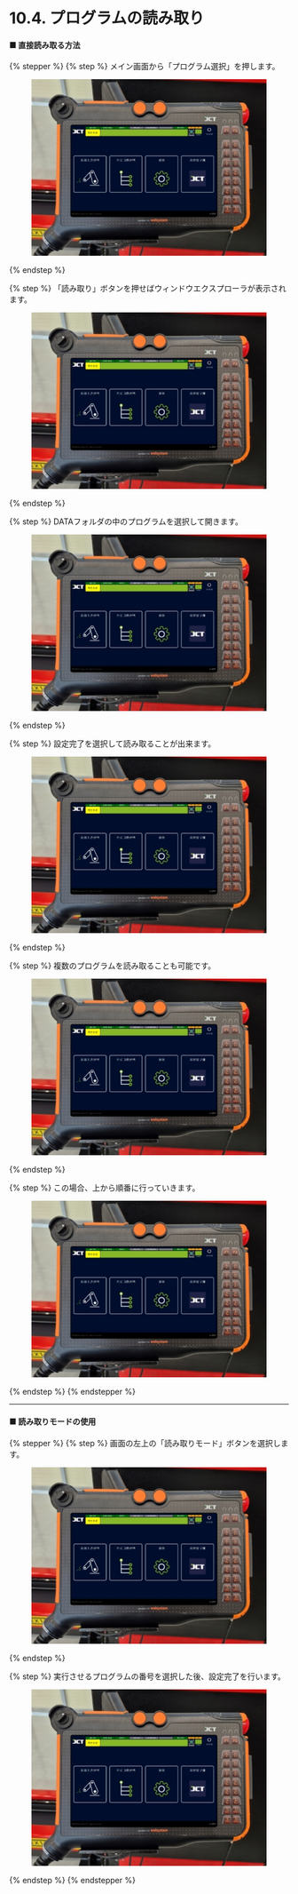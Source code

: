 # 10.4. プログラムの読み取り

#### ■ 直接読み取る方法

{% stepper %}
{% step %}
メイン画面から「プログラム選択」を押します。

<figure><img src="../images/jp/chapter5/section5.1.1.jpg" alt=""><figcaption></figcaption></figure>
{% endstep %}

{% step %}
「読み取り」ボタンを押せばウィンドウエクスプローラが表示されます。

<figure><img src="../images/jp/chapter5/section5.1.1.jpg" alt=""><figcaption></figcaption></figure>
{% endstep %}

{% step %}
DATAフォルダの中のプログラムを選択して開きます。

<figure><img src="../images/jp/chapter5/section5.1.1.jpg" alt=""><figcaption></figcaption></figure>
{% endstep %}

{% step %}
設定完了を選択して読み取ることが出来ます。

<figure><img src="../images/jp/chapter5/section5.1.1.jpg" alt=""><figcaption></figcaption></figure>
{% endstep %}

{% step %}
複数のプログラムを読み取ることも可能です。

<figure><img src="../images/jp/chapter5/section5.1.1.jpg" alt=""><figcaption></figcaption></figure>
{% endstep %}

{% step %}
この場合、上から順番に行っていきます。

<figure><img src="../images/jp/chapter5/section5.1.1.jpg" alt=""><figcaption></figcaption></figure>
{% endstep %}
{% endstepper %}

***

#### ■ 読み取りモードの使用

{% stepper %}
{% step %}
画面の左上の「読み取りモード」ボタンを選択します。

<figure><img src="../images/jp/chapter5/section5.1.1.jpg" alt=""><figcaption></figcaption></figure>
{% endstep %}

{% step %}
実行させるプログラムの番号を選択した後、設定完了を行います。

<figure><img src="../images/jp/chapter5/section5.1.1.jpg" alt=""><figcaption></figcaption></figure>
{% endstep %}
{% endstepper %}
